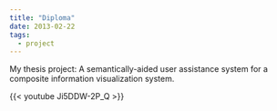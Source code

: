 ```yaml
---
title: "Diploma"
date: 2013-02-22
tags:
  - project
---
```


My thesis project: A semantically-aided user assistance system for a composite information visualization system.

{{< youtube Ji5DDW-2P_Q >}}
